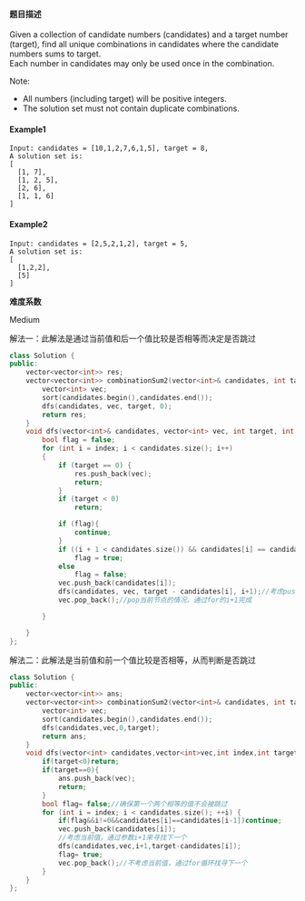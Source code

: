 #### **题目描述**
Given a collection of candidate numbers (candidates) and a target number (target), find all unique combinations in candidates where the candidate numbers sums to target.  
Each number in candidates may only be used once in the combination.  

Note:
* All numbers (including target) will be positive integers.
* The solution set must not contain duplicate combinations.
#### **Example1**
```
Input: candidates = [10,1,2,7,6,1,5], target = 8,
A solution set is:
[
  [1, 7],
  [1, 2, 5],
  [2, 6],
  [1, 1, 6]
]
```
#### **Example2**
```
Input: candidates = [2,5,2,1,2], target = 5,
A solution set is:
[
  [1,2,2],
  [5]
]
```

**难度系数**

Medium 

解法一：此解法是通过当前值和后一个值比较是否相等而决定是否跳过

```c++
class Solution {
public:
	vector<vector<int>> res;
	vector<vector<int>> combinationSum2(vector<int>& candidates, int target) {
		vector<int> vec;
		sort(candidates.begin(),candidates.end());
		dfs(candidates, vec, target, 0);
		return res;
	}
	void dfs(vector<int>& candidates, vector<int> vec, int target, int index) {
		bool flag = false;
		for (int i = index; i < candidates.size(); i++)
		{
			if (target == 0) {
				res.push_back(vec);
				return;
			}
			if (target < 0)
				return;

			if (flag){			
				continue;
			}
			if ((i + 1 < candidates.size()) && candidates[i] == candidates[i + 1])
				flag = true;
			else
				flag = false;
			vec.push_back(candidates[i]);
			dfs(candidates, vec, target - candidates[i], i+1);//考虑push的情况
			vec.pop_back();//pop当前节点的情况，通过for的i+1完成

		}

	}
};
```

解法二：此解法是当前值和前一个值比较是否相等，从而判断是否跳过

```c++
class Solution {
public:
    vector<vector<int>> ans;
    vector<vector<int>> combinationSum2(vector<int>& candidates, int target) {
        vector<int> vec;
        sort(candidates.begin(),candidates.end());
        dfs(candidates,vec,0,target);
        return ans;
    }
    void dfs(vector<int> candidates,vector<int>vec,int index,int target){
        if(target<0)return;
        if(target==0){
            ans.push_back(vec);
            return;
        }
        bool flag= false;//确保第一个两个相等的值不会被跳过
        for (int i = index; i < candidates.size(); ++i) {
            if(flag&&i!=0&&candidates[i]==candidates[i-1])continue;
            vec.push_back(candidates[i]);
            //考虑当前值，通过参数i+1来寻找下一个
            dfs(candidates,vec,i+1,target-candidates[i]);
            flag= true;
            vec.pop_back();//不考虑当前值，通过for循环找寻下一个
        }
    }
};

```

